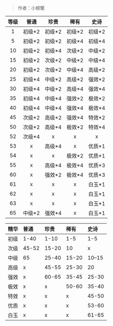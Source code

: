 > 作者：小螃蟹


| 等级 |  普通  |  珍贵  |  稀有  |  史诗  |
| :--: | :----: | :----: | :----: | :----: |
| 1    | 初级*2 | 初级*2 | 初级*2 | 初级*2 |
| 5    | 初级*2 | 初级*2 | 初级*4 | 初级*4 |
| 10   | 初级*2 | 初级*4 | 次级*2 | 中级*2 |
| 15   | 初级*2 | 次级*2 | 中级*2 | 中级*4 |
| 20   | 初级*2 | 次级*2 | 中级*4 | 高级*2 |
| 25   | 初级*4 | 中级*2 | 高级*2 | 强效*2 |
| 30   | 初级*4 | 中级*2 | 高级*4 | 强效*4 |
| 35   | 初级*4 | 中级*4 | 强效*2 | 极效*2 |
| 40   | 初级*4 | 中级*4 | 强效*4 | 极效*4 |
| 45   | 次级*2 | 高级*2 | 强效*4 | 特效*2 |
| 50   | 次级*2 | 高级*4 | 极效*2 | 特效*4 |
| 52   | 次级*4 | x      | x      | x      |
| 53   | x      | 高级*4 | x      | 优质*1 |
| 54   | x      | x      | 极效*2 | 优质*1 |
| 55   | x      | 高级*4 | 极效*4 | 优质*3 |
| 60   | x      | 强效*2 | 极效*4 | 优质*3 |
| 61   | x      | x      | x      | 白玉*1 |
| 62   | x      | x      | x      | 白玉*1 |
| 63   | x      | x      | x      | 白玉*1 |
| 65   | 中级*2 | 强效*4 | x      | 白玉*1 |



| 精华 | 普通  | 珍贵  | 稀有  | 史诗  |
| :--: | :--- | :--- | :--- | :--- |
| 初级 | 1-40  | 1-10  | 1-5   | 1-5   |
| 次级 | 45-52 | 15-20 | 10    | x     |
| 中级 | 65    | 25-40 | 15-20 | 10–15 |
| 高级 | x     | 45-55 | 25-30 | 20    |
| 强效 | x     | 60-65 | 35-45 | 25-30 |
| 极效 | x     | x     | 50-60 | 35-40 |
| 特效 | x     | x     | x     | 45-50 |
| 优质 | x     | x     | x     | 53-60 |
| 白玉 | x     | x     | x     | 61-65 |
